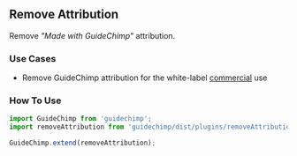 ## Remove Attribution

Remove _"Made with GuideChimp"_ attribution.

### Use Cases

- Remove GuideChimp attribution for the white-label [commercial](https://github.com/Labs64/GuideChimp#terms-of-use) use

### How To Use

```javascript
import GuideChimp from 'guidechimp';
import removeAttribution from 'guidechimp/dist/plugins/removeAttribution';

GuideChimp.extend(removeAttribution);
```
